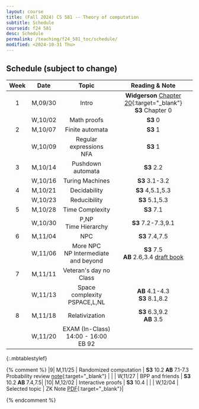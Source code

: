 ```yaml
---
layout: course
title: (Fall 2024) CS 581 -- Theory of computation 
subtitle: Schedule
courseid: f24 581
desc: Schedule
permalink: /teaching/f24_581_toc/schedule/
modified: <2024-10-31 Thu>
---
```


## Schedule (subject to change)

| Week | Date  | Topic | Reading & Note |
|:-----:| :---------: |:----------:|:-----:|
|1| M,09/30  | Intro | **Widgerson** [Chapter 20](https://www.math.ias.edu/files/Book-online-Aug0619.pdf#page=1){:target="_blank"} <br> **S3** Chapter 0|
| | W,10/02 | Math proofs | **S3** 0|
|2| M,10/07 | Finite automata | **S3** 1 |
| | W,10/09 | Regular expressions <br> NFA | **S3** 1|
|3| M,10/14 | Pushdown automata  | **S3** 2.2 |
| | W,10/16 | Turing Machines | **S3** 3.1-3.2 |
|4| M,10/21 | Decidability  | **S3** 4,5.1,5.3|
| | W,10/23 | Reducibility  | **S3** 5.1,5.3 |
|5| M,10/28 | Time Complexity | **S3** 7.1|
| | W,10/30 | P,NP <br> Time Hierarchy | **S3** 7.2-7.3,9.1 | 
|6| M,11/04 | NPC | **S3** 7.4,7.5 |
| | W,11/06 | More NPC <br> NP Intermediate and beyond  |**S3** 7.5 <br> **AB** 2.6,3.4 [draft book](https://theory.cs.princeton.edu/complexity/) |
|7| M,11/11 | Veteran's day no Class | |
| | W,11/13 | Space complexity <br> PSPACE,L,NL |**AB** 4.1-4.3 <br> **S3** 8.1,8.2  |
|8| M,11/18 | Relativization | **S3** 6.3,9.2 <br> **AB** 3.5 | 
| | W,11/20 | EXAM (In-Class) <br> 14:00 - 16:00 EB 92 | | 
{:.mbtablestylef}

{% comment %}
|9| M,11/25 | Randomized computation | **S3** 10.2 **AB** 7.1-7.3 <br> Probability review [note](http://theory.stanford.edu/~trevisan/cs276/notesprob.pdf){:target="_blank"} |
| | W,11/27 | BPP and friends | **S3** 10.2 **AB** 7.4,7.5|
|10| M,12/02 | Interactive proofs | **S3** 10.4 |
| | W,12/04 | Selected topic | ZK Note [PDF](https://theory.stanford.edu/~trevisan/cs172-07/notezk.pdf){:target="_blank"}| 

{% endcomment %}
